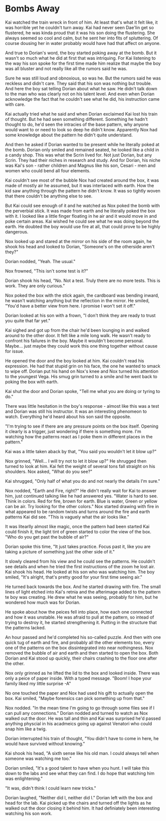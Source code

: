 # Bombs Away

Kai watched the train wreck in front of him.  At least that's what it felt like, it was horrible yet he couldn't turn away.  Kai had never seen Dae'lin get so flustered, he was kinda proud that it was his son doing the flustering.  She always seemed so cool and calm, but he sent her into fits of spluttering.  Of course dousing her in water probably would have had that affect on anyone.

And true to Dorian's word, the boy started poking away at the bomb.  But it wasn't so much what he did at first that was intriquing.  For Kai listening to the way his son spoke for the first time made him realize that maybe the boy was all bluster and not really like all the rumors said he was.

Sure he was still loud and obnoxious, so was he.  But the rumors said he was reckless and didn't care.  They said that his son was nothing but trouble.  And here the boy sat telling Dorian about what he saw.  He didn't talk down to the man who was clearly not on his talent level.  And even when Dorian acknowledge the fact that he couldn't see what he did, his instruction came with care.

Kai actually tried what he said and when Dorian exclaimed Kai lost his train of thought.  But he had seen something different.  Something he hadn't thought to do, he'd seen the intracies of the base pattern, why anyone would want to or need to look so deep he didn't know.  Apparently Nox had some knowledge about the pattern he didn't quite understand.

And then he asked if Dorian wanted to be present while he literally poked at the bomb.  Dorian only smiled and remained seated, he looked like a child in a candy shop.  This was what the Scrin lived for.  Not just Dorian, but any Scrin.  They had their niches in research and study.  And for Dorian, his niche was Kai's son - rather children and Magnus like his son, Cesari - men and women who could bend all four elements.

Kai couldn't see most of the bubble Nox had created around the box, it was made of mostly air he assumed, but it was interlaced with earth.  How the kid saw anything through the pattern he didn't know.  It was so tightly woven that there couldn't be anything else to see.  

But Kai could see enough of it and he watched as Nox poked the bomb with the perverbial stick.  It was made from earth and he literally poked the box with it.  I looked like a little finger floating in he air and it would move in and poke certain areas.  Kai wished he could see what he was doing beyond the earth.  He doubted the boy would use fire at all, that could prove to be highly dangerous.

Nox looked up and stared at the mirror on his side of the room again, he shook his head and looked to Dorian, "Someone's on the otherside aren't they?"

Dorian nodded, "Yeah.  The usual."

Nox frowned, "This isn't some test is it?"

Dorian shook his head, "No.  Not a test.  Truly there are no more tests.  This is work.  They are only curious."

Nox poked the box with the stick again, the cardboard was bending inward, he wasn't watching anything but the reflection in the mirror.  He smiled, "You'd have a better view from here.  I promise I won't set it off."

Dorian looked at his son with a frown, "I don't think they are ready to trust you quite that far yet."  

Kai sighed and got up from the chair he'd been lounging in and walked around to the other door.  It felt like a mile long walk.  He wasn't ready to confront his failures in the boy.  Maybe it wouldn't become personal.  Maybe... just maybe they could work this one thing together without cause for issue.

He opened the door and the boy looked at him.  Kai couldn't read his expression.  He had that stupid grin on his face, the one he wanted to smack to wipe off.  Dorian put his hand on Nox's knee and Nox turned his attention to the youngest Vega.  His smug grin turned to a smile and he went back to poking the box with earth.  

Kai shut the door and Dorian spoke, "Tell me what you are doing or tyring to do."

There was little hesitation in the boy's response - almost like this was a test and Dorian was still his instructor.  It was an interesting phenomeon to watch.  Everything he'd heard about his son said the opposite.  

"I'm trying to see if there are any pressure points on the box itself.  Opening it clearly is a trigger, just wondering if there is something more.  I'm watching how the patterns react as I poke them in different places in the pattern."

Kai was a little taken aback by that, "You said you wouldn't let it blow up?"

Nox grinned, "Well... I will try not to let it blow up?"  He shrugged then turned to look at him.  Kai felt the weight of several tons fall straight on his shoulders.  Nox asked, "What do you see?"

Kai shrugged, "Only half of what you do and not nearly the details I'm sure."

Nox nodded, "Earth and Fire, right?"  He didn't really wait for Kai to answer him, just continued talking like he had answered yes.  "Water is hard to see.  Think in colors.  Red for fire, brown for earth.  Blue is water, Green or yellow can be air.  Try looking for the other colors."  Nox started drawing with fire in what appeared to be random twists and turns around the fire and earth patterns Kai did see.  "This is vaguely what the air looks like."  

It was litearlly almost like magic, once the pattern had been started Kai could finish it, the light tint of green started to color the view of the box.  "Who do you get past the bubble of air?"

Dorian spoke this time, "It just takes practice.  Focus past it, like you are taking a picture of something just the other side of it."

It slowly cleared from his view and he could see the patterns.  He couldn't see details and when he tried the first instructions of the zoom he lost air.  Kai shook his head.  He looked at his son who was watching him.  The boy smiled, "It's alright, that's pretty good for your first time seeing air."

He turned back towards the box.   And he started drawing with fire.  The small lines of light etched into Kai's retnia and the afterimage added to the pattern te boy was creating.  He drew what he was seeing, probably for him, but he wondered how much was for Dorian.  

He spoke about how the peices fell into place, how each one connected and how it was unstable.  He was afraid to pull at the pattern, so intead of trying to destroy it, he started strengthening it.  Putting in the structure that the patterns lacked.  

An hour passed and he'd completed his so-called puzzle.  And then with one quick tug of earth and fire, and probably all the other elements too, every one of the patterns on the box dissintegrated into near nothingness.  Nox removed the bubble of air and earth and then started to open the box.  Both Dorian and Kai stood up quickly, their chairs crashing to the floor one after the other.  

Nox only grinned as he lifted the lid to the box and looked inside.  There was only a peice of paper inside.  With a typed message. "Boom!  I hope your family liked my little surprise -A"

No one touched the paper and Nox had used his gift to actually open the box.  Kai smiled, "Maybe forensics can pick something up from that." 

Nox nodded.  "In the mean time I'm going to go through some files see if I can pull any connections."  Dorian nodded and turned to watch as Nox walked out the door.  He was tall and thin and Kai was surprised he'd passed anything physcial in his acadmeics going up against Venatori who could snap him like a twig.

Dorian interrupted his train of thought, "You didn't have to come in here, he would have survived without knowing."

Kai shook his head, "A sixth sense like his old man.  I could always tell when someone was watching me too."

Dorian smiled, "It's a good talent to have when you hunt.  I will take this down to the labs and see what they can find.  I do hope that watching him was enlightening."

"It was, didn't think I could learn new tricks."

Dorian laughed, "Neither did I, neither did I."  Dorian left with the box and head for the lab.  Kai picked up the chairs and turned off the lights as he walked out the door closing it behind him.  It had definiately been interesting watching his son work.

